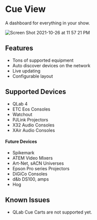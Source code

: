 # Cue View

A dashboard for everything in your show.

![Screen Shot 2021-10-26 at 11 57 21 PM](https://user-images.githubusercontent.com/919746/138997636-dfca293a-7c98-459d-85a3-405c9b11ce8a.png)

## Features

- Tons of supported equipment
- Auto discover devices on the network
- Live updating
- Configurable layout

## Supported Devices

- QLab 4
- ETC Eos Consoles
- Watchout
- PJLink Projectors
- X32 Audio Consoles
- XAir Audio Consoles

#### Future Devices

- Spikemark
- ATEM Video Mixers
- Art-Net, sACN Universes
- Epson Pro series Projectors
- DiGiCo Consoles
- d&b DS100, amps
- Hog

## Known Issues

- QLab Cue Carts are not supported yet.
